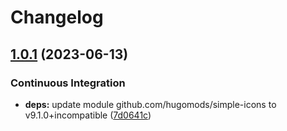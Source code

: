 # Changelog

## [1.0.1](https://github.com/hugomods/icons/compare/vendors/simple-icons/v1.0.0...vendors/simple-icons/v1.0.1) (2023-06-13)


### Continuous Integration

* **deps:** update module github.com/hugomods/simple-icons to v9.1.0+incompatible ([7d0641c](https://github.com/hugomods/icons/commit/7d0641cba43a692f4b4119853066c902e0425748))
